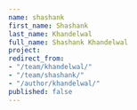 ```yaml
---
name: shashank
first_name: Shashank
last_name: Khandelwal
full_name: Shashank Khandelwal
project:
redirect_from:
- "/team/khandelwal/"
- "/team/shashank/"
- "/author/khandelwal/"
published: false
---
```


